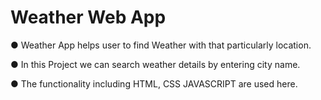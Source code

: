 # Weather Web App
● Weather App helps user to find Weather with that particularly location.   

● In this Project we can search weather details by entering city name.   

● The functionality including HTML, CSS JAVASCRIPT are used here.
